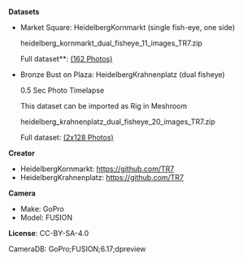 **Datasets**

- Market Square: HeidelbergKornmarkt (single fish-eye, one side)

  heidelberg_kornmarkt_dual_fisheye_11_images_TR7.zip

  Full dataset**: [(162 Photos)](http://hosting141203.a2e6d.netcup.net/Thomas/HDKornmarkt/HeidelbergKornmarkt.zip)


- Bronze Bust on Plaza: HeidelbergKrahnenplatz (dual fisheye)

  0.5 Sec Photo Timelapse

  This dataset can be imported as Rig in Meshroom
  
  heidelberg_krahnenplatz_dual_fisheye_20_images_TR7.zip

  Full dataset: [(2x128 Photos)](http://hosting141203.a2e6d.netcup.net/Thomas/Scans/08/rig08_2x128Images_Outdoor_GPFUSION.zip)

**Creator**

- HeidelbergKornmarkt: https://github.com/TR7
- HeidelbergKrahnenplatz: https://github.com/TR7

**Camera**

- Make: GoPro
- Model: FUSION

**License**: CC-BY-SA-4.0



CameraDB: GoPro;FUSION;6.17;dpreview
